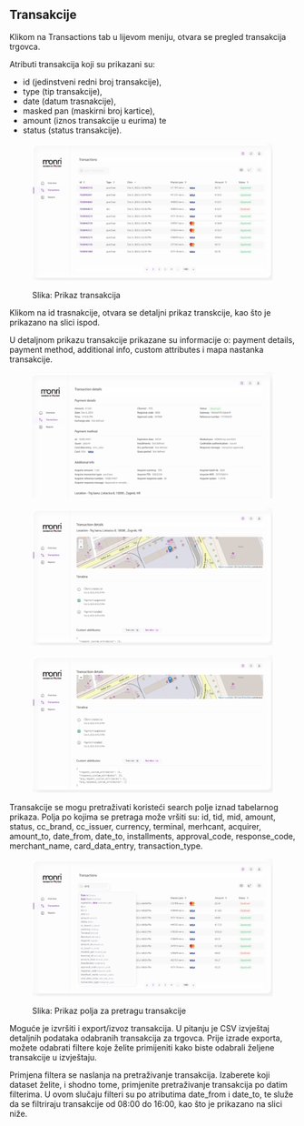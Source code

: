 ## Transakcije

Klikom na Transactions tab u lijevom meniju, otvara se pregled transakcija trgovca.

Atributi transakcija koji su prikazani su:

* id (jedinstveni redni broj transakcije),
* type (tip transakcije),
* date (datum trasnakcije),
* masked pan (maskirni broj kartice),
* amount (iznos transakcije u eurima) te
* status (status transakcije).

<figure><img src="../.gitbook/assets/C19F6B70-292B-4D06-9634-0E2DB2195048.jpeg" alt=""><figcaption><p>Slika: Prikaz transakcija</p></figcaption></figure>

Klikom na id trasnakcije, otvara se detaljni prikaz transkcije, kao što je prikazano na slici ispod.

U detaljnom prikazu transakcije prikazane su informacije o: payment details, payment method, additional info, custom attributes i mapa nastanka transakcije.

<div>

<figure><img src="../.gitbook/assets/5840A4A2-2BAC-45C1-BF20-04879585CFE6.jpeg" alt=""><figcaption></figcaption></figure>



<figure><img src="../.gitbook/assets/7E630FE3-E6E5-41E6-B241-3A42497DB747.jpeg" alt=""><figcaption></figcaption></figure>



<figure><img src="../.gitbook/assets/F78F4EFC-6F34-4D44-A078-3516725ADA99.jpeg" alt=""><figcaption></figcaption></figure>

</div>

Transakcije se mogu pretraživati koristeći search polje iznad tabelarnog prikaza. Polja po kojima se pretraga može vršiti su: id, tid, mid, amount, status, cc\_brand, cc\_issuer, currency, terminal, merhcant, acquirer, amount\_to, date\_from, date\_to, installments, approval\_code, response\_code, merchant\_name, card\_data\_entry, transaction\_type.

<figure><img src="../.gitbook/assets/572F9A64-1DB0-42F4-9E7B-AD626DB2D2B3.jpeg" alt=""><figcaption><p>Slika: Prikaz polja za pretragu transakcije</p></figcaption></figure>



Moguće je izvršiti i export/izvoz transakcija. U pitanju je CSV izvještaj detaljnih podataka odabranih transakcija za trgovca. Prije izrade exporta, možete odabrati filtere koje želite primijeniti kako biste odabrali željene transakcije u izvještaju.

Primjena filtera se naslanja na pretraživanje transakcija. Izaberete koji dataset želite, i shodno tome, primjenite pretraživanje transakcija po datim filterima. U ovom slučaju filteri su po atributima date\_from i date\_to, te služe da se filtriraju transakcije od 08:00 do 16:00, kao što je prikazano na slici niže.

